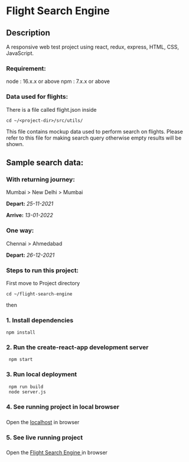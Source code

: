 # Flight Search Engine

## Description
A responsive web test project using react, redux, express, HTML, CSS, JavaScript.

### Requirement:
node : 16.x.x or above 
npm : 7.x.x or above

### Data used for flights:
There is a file called flight.json inside 
```
cd ~/<project-dir>/src/utils/
```
This file contains mockup data used to perform search on flights.
Please refer to this file for making search query otherwise empty results will be shown.

## Sample search data:

### With returning journey:
Mumbai > New Delhi > Mumbai

**Depart:** *25-11-2021*

**Arrive:** *13-01-2022*

### One way:
Chennai > Ahmedabad

**Depart:** *26-12-2021*

### Steps to run this project:

First move to Project directory

```
cd ~/flight-search-engine
```
then

### 1. Install dependencies
```
npm install
```
### 2. Run the create-react-app development server
```
 npm start
```
### 3. Run local deployment
```
 npm run build
 node server.js
```
### 4. See running project in local browser 
 ###
Open the [localhost](http://localhost:9000/) in browser

### 5. See live running project   
 ###
Open the [Flight Search Engine ](https://flight-availability-engine.herokuapp.com/) in browser

